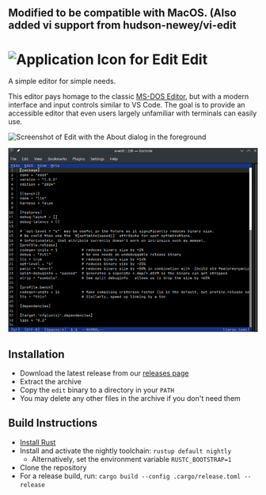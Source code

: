 Modified to be compatible with MacOS.
(Also added vi support from hudson-newey/vi-edit
---

# ![Application Icon for Edit](./assets/edit.svg) Edit

A simple editor for simple needs.

This editor pays homage to the classic [MS-DOS Editor](https://en.wikipedia.org/wiki/MS-DOS_Editor), but with a modern interface and input controls similar to VS Code. The goal is to provide an accessible editor that even users largely unfamiliar with terminals can easily use.

![Screenshot of Edit with the About dialog in the foreground](./assets/edit_hero_image.png)

![Screenshot of Vi-Edit with "vi" like status bar](./assets/edit_hero_image_linux.png)

## Installation

* Download the latest release from our [releases page](https://github.com/microsoft/edit/releases/latest)
* Extract the archive
* Copy the `edit` binary to a directory in your `PATH`
* You may delete any other files in the archive if you don't need them

## Build Instructions

* [Install Rust](https://www.rust-lang.org/tools/install)
* Install and activate the nightly toolchain: `rustup default nightly`
  * Alternatively, set the environment variable `RUSTC_BOOTSTRAP=1`
* Clone the repository
* For a release build, run: `cargo build --config .cargo/release.toml --release`
